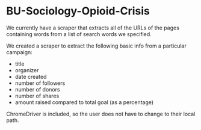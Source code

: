 # BU-Sociology-Opioid-Crisis

We currently have a scraper that extracts all of the URLs of the pages containing words from a list of search words we specified.

We created a scraper to extract the following basic info from a particular campaign:
- title
- organizer
- date created
- number of followers
- number of donors
- number of shares
- amount raised compared to total goal (as a percentage)

ChromeDriver is included, so the user does not have to change to their local path.
